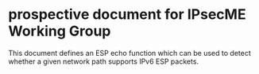 # prospective document for IPsecME Working Group

This document defines an ESP echo function which can be used to detect whether a given network path supports IPv6 ESP packets.







